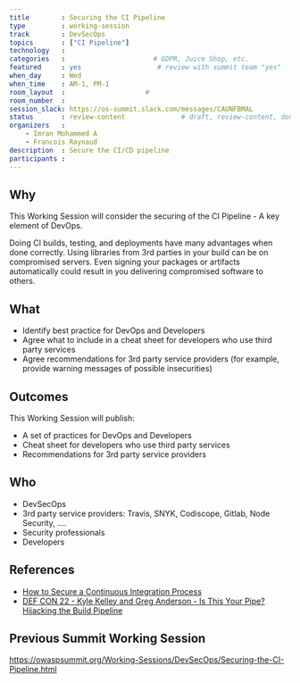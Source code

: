 ```yaml
---
title        : Securing the CI Pipeline
type         : working-session
track        : DevSecOps
topics       : ["CI Pipeline"]
technology   :
categories   :                      # GDPR, Juice Shop, etc.
featured     : yes                   # review with summit team "yes"
when_day     : Wed
when_time    : AM-1, PM-1
room_layout  :                    #
room_number  :
session_slack: https://os-summit.slack.com/messages/CAUNFBMAL
status       : review-content              # draft, review-content, done
organizers   :
    - Imran Mohammed A
    - Francois Raynaud
description  : Secure the CI/CD pipeline
participants :
---
```


## Why

This Working Session will consider the securing of the CI Pipeline - A key element of DevOps.

Doing CI builds, testing, and deployments have many advantages when done correctly. Using libraries from 3rd parties in your build can be on compromised servers. Even signing your packages or artifacts automatically could result in you delivering compromised software to others.

## What

- Identify best practice for DevOps and Developers
- Agree what to include in a cheat sheet for developers who use third party services
- Agree recommendations for 3rd party service providers (for example, provide warning messages of possible insecurities)

## Outcomes

This Working Session will publish:

- A set of practices for DevOps and Developers
- Cheat sheet for developers who use third party services
- Recommendations for 3rd party service providers

## Who

* DevSecOps
* 3rd party service providers: Travis, SNYK, Codiscope, Gitlab, Node Security, ....
* Security professionals
* Developers

## References

- [How to Secure a Continuous Integration Process](https://www.nccgroup.trust/uk/our-research/securing-the-continuous-integration-process)
- [DEF CON 22 - Kyle Kelley and Greg Anderson - Is This Your Pipe? Hijacking the Build Pipeline](https://www.youtube.com/watch?v=nBR7Kru6JX0)


## Previous Summit Working Session

https://owaspsummit.org/Working-Sessions/DevSecOps/Securing-the-CI-Pipeline.html
